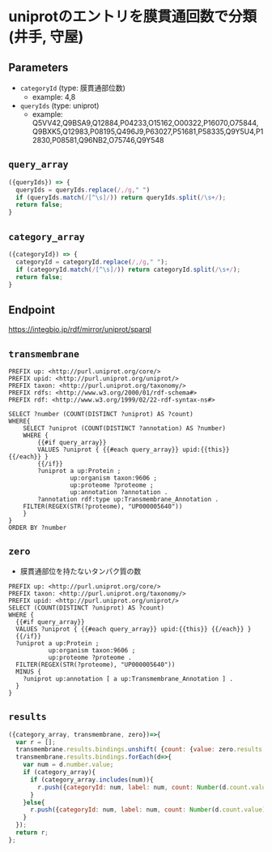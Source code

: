 # uniprotのエントリを膜貫通回数で分類 (井手, 守屋)

## Parameters
* `categoryId` (type: 膜貫通部位数)
  * example: 4,8
* `queryIds` (type: uniprot)
  * example: Q5VV42,Q9BSA9,Q12884,P04233,O15162,O00322,P16070,O75844,Q9BXK5,Q12983,P08195,Q496J9,P63027,P51681,P58335,Q9Y5U4,P12830,P08581,Q96NB2,O75746,Q9Y548

## `query_array`

```javascript
({queryIds}) => {
  queryIds = queryIds.replace(/,/g," ")
  if (queryIds.match(/[^\s]/)) return queryIds.split(/\s+/);
  return false;
}
```

## `category_array`

```javascript
({categoryId}) => {
  categoryId = categoryId.replace(/,/g," ");
  if (categoryId.match(/[^\s]/)) return categoryId.split(/\s+/);
  return false;
}
```

## Endpoint

https://integbio.jp/rdf/mirror/uniprot/sparql

## `transmembrane`

```sparql
PREFIX up: <http://purl.uniprot.org/core/>
PREFIX upid: <http://purl.uniprot.org/uniprot/>
PREFIX taxon: <http://purl.uniprot.org/taxonomy/>
PREFIX rdfs: <http://www.w3.org/2000/01/rdf-schema#>
PREFIX rdf: <http://www.w3.org/1999/02/22-rdf-syntax-ns#>

SELECT ?number (COUNT(DISTINCT ?uniprot) AS ?count)
WHERE{
	SELECT ?uniprot (COUNT(DISTINCT ?annotation) AS ?number)
	WHERE {
        {{#if query_array}}
        VALUES ?uniprot { {{#each query_array}} upid:{{this}} {{/each}} }
        {{/if}}        
	  	?uniprot a up:Protein ;
  		         up:organism taxon:9606 ;
  		         up:proteome ?proteome ;
  		         up:annotation ?annotation .       
  		?annotation rdf:type up:Transmembrane_Annotation .
  	FILTER(REGEX(STR(?proteome), "UP000005640"))
    }
}    
ORDER BY ?number
```

## `zero`
- 膜貫通部位を持たないタンパク質の数
```sparql
PREFIX up: <http://purl.uniprot.org/core/>
PREFIX taxon: <http://purl.uniprot.org/taxonomy/>
PREFIX upid: <http://purl.uniprot.org/uniprot/>
SELECT (COUNT(DISTINCT ?uniprot) AS ?count)
WHERE {
  {{#if query_array}}
  VALUES ?uniprot { {{#each query_array}} upid:{{this}} {{/each}} }
  {{/if}}
  ?uniprot a up:Protein ;
           up:organism taxon:9606 ;
           up:proteome ?proteome .
  FILTER(REGEX(STR(?proteome), "UP000005640"))
  MINUS {
    ?uniprot up:annotation [ a up:Transmembrane_Annotation ] .
  }
}
```

## `results`

```javascript
({category_array, transmembrane, zero})=>{ 
  var r = [];
  transmembrane.results.bindings.unshift( {count: {value: zero.results.bindings[0].count.value}, number: {value: 0}}  ); // カウント 0 を追加 
  transmembrane.results.bindings.forEach(d=>{
    var num = d.number.value;
    if (category_array){
      if (category_array.includes(num)){
      	r.push({categoryId: num, label: num, count: Number(d.count.value)});
      }
  	}else{
      r.push({categoryId: num, label: num, count: Number(d.count.value)});
    }
  });
  return r;
};	
```

